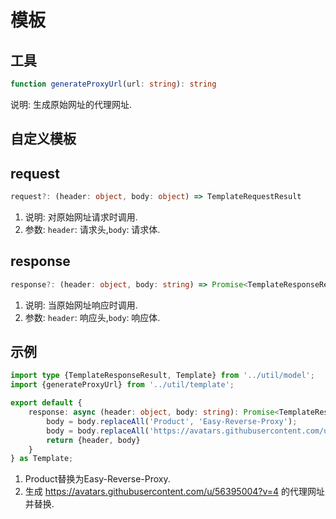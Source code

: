 # 模板
## 工具
```TypeScript
function generateProxyUrl(url: string): string
```
说明: 生成原始网址的代理网址.
## 自定义模板
## request
```TypeScript
request?: (header: object, body: object) => TemplateRequestResult
```
1. 说明: 对原始网址请求时调用.
2. 参数: `header`: 请求头,`body`: 请求体.
## response
```TypeScript
response?: (header: object, body: string) => Promise<TemplateResponseResult>
```
1. 说明: 当原始网址响应时调用.
2. 参数: `header`: 响应头,`body`: 响应体.
## 示例
```TypeScript
import type {TemplateResponseResult, Template} from '../util/model';
import {generateProxyUrl} from '../util/template';

export default {
    response: async (header: object, body: string): Promise<TemplateResponseResult> => {
        body = body.replaceAll('Product', 'Easy-Reverse-Proxy');
        body = body.replaceAll('https://avatars.githubusercontent.com/u/56395004?v=4', generateProxyUrl('https://avatars.githubusercontent.com/u/56395004?v=4&amp;size=40'));
        return {header, body}
    }
} as Template;
```
1. Product替换为Easy-Reverse-Proxy.
2. 生成 https://avatars.githubusercontent.com/u/56395004?v=4 的代理网址并替换.